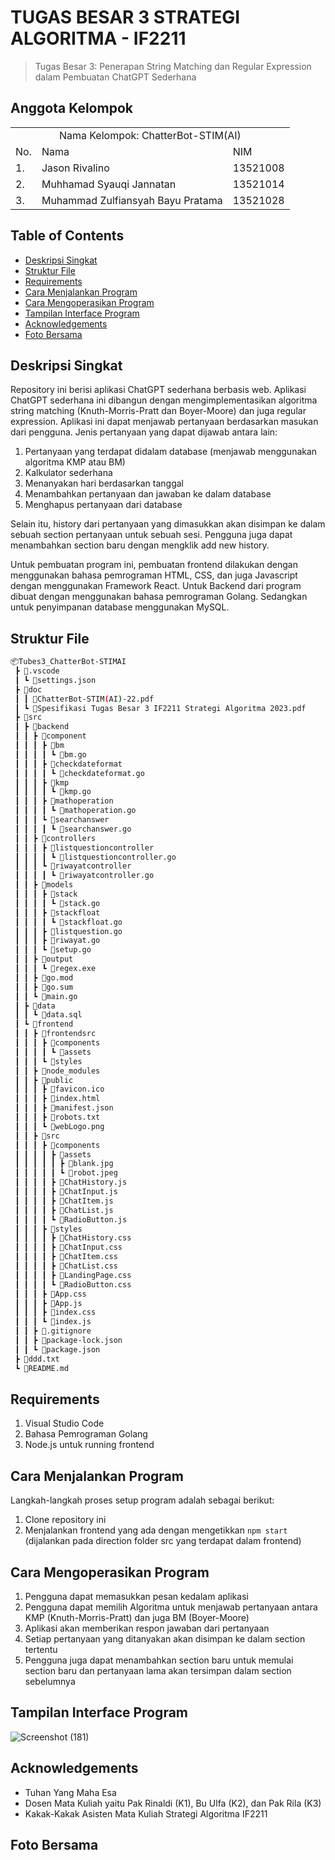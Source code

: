 # TUGAS BESAR 3 STRATEGI ALGORITMA - IF2211
> Tugas Besar 3: Penerapan String Matching dan Regular Expression dalam Pembuatan ChatGPT Sederhana

## Anggota Kelompok
<table>
    <tr>
        <td colspan="3", align = "center"><center>Nama Kelompok: ChatterBot-STIM(AI)</center></td>
    </tr>
    <tr>
        <td>No.</td>
        <td>Nama</td>
        <td>NIM</td>
    </tr>
    <tr>
        <td>1.</td>
        <td>Jason Rivalino</td>
        <td>13521008</td>
    </tr>
    <tr>
        <td>2.</td>
        <td>Muhhamad Syauqi Jannatan</td>
        <td>13521014</td>
    </tr>
    <tr>
        <td>3.</td>
        <td>Muhammad Zulfiansyah Bayu Pratama</td>
        <td>13521028</td>
    </tr>
</table>

## Table of Contents
* [Deskripsi Singkat](#deskripsi-singkat)
* [Struktur File](#struktur-file)
* [Requirements](#requirements)
* [Cara Menjalankan Program](#cara-menjalankan-program)
* [Cara Mengoperasikan Program](#cara-mengoperasikan-program)
* [Tampilan Interface Program](#tampilan-interface-program)
* [Acknowledgements](#acknowledgements)
* [Foto Bersama](#foto-bersama)

## Deskripsi Singkat
Repository ini berisi aplikasi ChatGPT sederhana berbasis web. Aplikasi ChatGPT sederhana ini dibangun dengan mengimplementasikan algoritma string matching (Knuth-Morris-Pratt dan Boyer-Moore) dan juga regular expression. Aplikasi ini dapat menjawab pertanyaan berdasarkan masukan dari pengguna. Jenis pertanyaan yang dapat dijawab antara lain:
1. Pertanyaan yang terdapat didalam database (menjawab menggunakan algoritma KMP atau BM)
2. Kalkulator sederhana
3. Menanyakan hari berdasarkan tanggal
4. Menambahkan pertanyaan dan jawaban ke dalam database
5. Menghapus pertanyaan dari database

Selain itu, history dari pertanyaan yang dimasukkan akan disimpan ke dalam sebuah section pertanyaan untuk sebuah sesi. Pengguna juga dapat menambahkan section baru dengan mengklik add new history. 

Untuk pembuatan program ini, pembuatan frontend dilakukan dengan menggunakan bahasa pemrograman HTML, CSS, dan juga Javascript dengan menggunakan Framework React. Untuk Backend dari program dibuat dengan menggunakan bahasa pemrograman Golang. Sedangkan untuk penyimpanan database menggunakan MySQL.

## Struktur File
```bash
📦Tubes3_ChatterBot-STIMAI
 ┣ 📂.vscode
 ┃ ┗ 📜settings.json
 ┣ 📂doc
 ┃ ┃ 📜ChatterBot-STIM(AI)-22.pdf
 ┃ ┗ 📜Spesifikasi Tugas Besar 3 IF2211 Strategi Algoritma 2023.pdf
 ┣ 📂src
 ┃ ┣ 📂backend
 ┃ ┃ ┣ 📂component
 ┃ ┃ ┃ ┣ 📂bm
 ┃ ┃ ┃ ┃ ┗ 📜bm.go
 ┃ ┃ ┃ ┣ 📂checkdateformat
 ┃ ┃ ┃ ┃ ┗ 📜checkdateformat.go
 ┃ ┃ ┃ ┣ 📂kmp
 ┃ ┃ ┃ ┃ ┗ 📜kmp.go
 ┃ ┃ ┃ ┣ 📂mathoperation
 ┃ ┃ ┃ ┃ ┗ 📜mathoperation.go
 ┃ ┃ ┃ ┗ 📂searchanswer
 ┃ ┃ ┃ ┃ ┗ 📜searchanswer.go
 ┃ ┃ ┣ 📂controllers
 ┃ ┃ ┃ ┣ 📂listquestioncontroller
 ┃ ┃ ┃ ┃ ┗ 📜listquestioncontroller.go
 ┃ ┃ ┃ ┗ 📂riwayatcontroller
 ┃ ┃ ┃ ┃ ┗ 📜riwayatcontroller.go
 ┃ ┃ ┣ 📂models
 ┃ ┃ ┃ ┣ 📂stack
 ┃ ┃ ┃ ┃ ┗ 📜stack.go
 ┃ ┃ ┃ ┣ 📂stackfloat
 ┃ ┃ ┃ ┃ ┗ 📜stackfloat.go
 ┃ ┃ ┃ ┣ 📜listquestion.go
 ┃ ┃ ┃ ┣ 📜riwayat.go
 ┃ ┃ ┃ ┗ 📜setup.go
 ┃ ┃ ┣ 📂output
 ┃ ┃ ┃ ┗ 📜regex.exe
 ┃ ┃ ┣ 📜go.mod
 ┃ ┃ ┣ 📜go.sum
 ┃ ┃ ┗ 📜main.go
 ┃ ┣ 📂data
 ┃ ┃ ┗ 📜data.sql
 ┃ ┗ 📂frontend
 ┃ ┃ ┣ 📂frontendsrc
 ┃ ┃ ┃ ┣ 📂components
 ┃ ┃ ┃ ┃ ┗ 📂assets
 ┃ ┃ ┃ ┗ 📂styles
 ┃ ┃ ┣ 📂node_modules
 ┃ ┃ ┣ 📂public
 ┃ ┃ ┃ ┣ 📜favicon.ico
 ┃ ┃ ┃ ┣ 📜index.html
 ┃ ┃ ┃ ┣ 📜manifest.json
 ┃ ┃ ┃ ┣ 📜robots.txt
 ┃ ┃ ┃ ┗ 📜webLogo.png
 ┃ ┃ ┣ 📂src
 ┃ ┃ ┃ ┣ 📂components
 ┃ ┃ ┃ ┃ ┣ 📂assets
 ┃ ┃ ┃ ┃ ┃ ┣ 📜blank.jpg
 ┃ ┃ ┃ ┃ ┃ ┗ 📜robot.jpeg
 ┃ ┃ ┃ ┃ ┣ 📜ChatHistory.js
 ┃ ┃ ┃ ┃ ┣ 📜ChatInput.js
 ┃ ┃ ┃ ┃ ┣ 📜ChatItem.js
 ┃ ┃ ┃ ┃ ┣ 📜ChatList.js
 ┃ ┃ ┃ ┃ ┗ 📜RadioButton.js
 ┃ ┃ ┃ ┣ 📂styles
 ┃ ┃ ┃ ┃ ┣ 📜ChatHistory.css
 ┃ ┃ ┃ ┃ ┣ 📜ChatInput.css
 ┃ ┃ ┃ ┃ ┣ 📜ChatItem.css
 ┃ ┃ ┃ ┃ ┣ 📜ChatList.css
 ┃ ┃ ┃ ┃ ┣ 📜LandingPage.css
 ┃ ┃ ┃ ┃ ┗ 📜RadioButton.css
 ┃ ┃ ┃ ┣ 📜App.css
 ┃ ┃ ┃ ┣ 📜App.js
 ┃ ┃ ┃ ┣ 📜index.css
 ┃ ┃ ┃ ┗ 📜index.js
 ┃ ┃ ┣ 📜.gitignore
 ┃ ┃ ┣ 📜package-lock.json
 ┃ ┃ ┗ 📜package.json
 ┣ 📜ddd.txt
 ┗ 📜README.md
 ```
 
## Requirements
1. Visual Studio Code
2. Bahasa Pemrograman Golang
3. Node.js untuk running frontend

## Cara Menjalankan Program
Langkah-langkah proses setup program adalah sebagai berikut:
1. Clone repository ini
2. Menjalankan frontend yang ada dengan mengetikkan `npm start` (dijalankan pada direction folder src yang terdapat dalam frontend)

## Cara Mengoperasikan Program
1. Pengguna dapat memasukkan pesan kedalam aplikasi
2. Pengguna dapat memilih Algoritma untuk menjawab pertanyaan antara KMP (Knuth-Morris-Pratt) dan juga BM (Boyer-Moore)
3. Aplikasi akan memberikan respon jawaban dari pertanyaan
4. Setiap pertanyaan yang ditanyakan akan disimpan ke dalam section tertentu
5. Pengguna juga dapat menambahkan section baru untuk memulai section baru dan pertanyaan lama akan tersimpan dalam section sebelumnya

## Tampilan Interface Program
![Screenshot (181)](https://user-images.githubusercontent.com/91790457/236441708-c1997cae-a9da-48e6-9d13-e9e8af6d38b8.png)

## Acknowledgements
- Tuhan Yang Maha Esa
- Dosen Mata Kuliah yaitu Pak Rinaldi (K1), Bu Ulfa (K2), dan Pak Rila (K3)
- Kakak-Kakak Asisten Mata Kuliah Strategi Algoritma IF2211

## Foto Bersama
